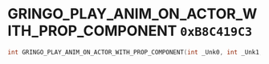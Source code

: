 # GRINGO_PLAY_ANIM_ON_ACTOR_WITH_PROP_COMPONENT `0xB8C419C3`

```cpp
int GRINGO_PLAY_ANIM_ON_ACTOR_WITH_PROP_COMPONENT(int _Unk0, int _Unk1, int _Unk2, int _Unk3, int _Unk4, int _Unk5);
```